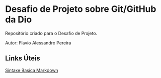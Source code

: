 # Desafio de Projeto sobre Git/GitHub da Dio
Repositório criado para o Desafio de Projeto.

Autor: Flavio Alessandro Pereira

## Links Úteis
[Sintaxe Basica Markdown](https://www.markdownguide.org/basic-syntax/)
